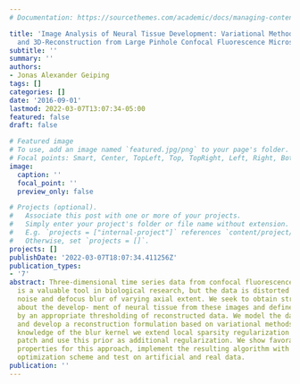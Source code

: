 ```yaml
---
# Documentation: https://sourcethemes.com/academic/docs/managing-content/

title: 'Image Analysis of Neural Tissue Development: Variational Methods for Segmentation
  and 3D-Reconstruction from Large Pinhole Confocal Fluorescence Microscopy'
subtitle: ''
summary: ''
authors:
- Jonas Alexander Geiping
tags: []
categories: []
date: '2016-09-01'
lastmod: 2022-03-07T13:07:34-05:00
featured: false
draft: false

# Featured image
# To use, add an image named `featured.jpg/png` to your page's folder.
# Focal points: Smart, Center, TopLeft, Top, TopRight, Left, Right, BottomLeft, Bottom, BottomRight.
image:
  caption: ''
  focal_point: ''
  preview_only: false

# Projects (optional).
#   Associate this post with one or more of your projects.
#   Simply enter your project's folder or file name without extension.
#   E.g. `projects = ["internal-project"]` references `content/project/deep-learning/index.md`.
#   Otherwise, set `projects = []`.
projects: []
publishDate: '2022-03-07T18:07:34.411256Z'
publication_types:
- '7'
abstract: Three-dimensional time series data from confocal fluorescence microscopes
  is a valuable tool in biological research, but the data is distorted by Poisson
  noise and defocus blur of varying axial extent. We seek to obtain structural information
  about the develop- ment of neural tissue from these images and define a segmentation
  by an appropriate thresholding of reconstructed data. We model the data degradation
  and develop a reconstruction formulation based on variational methods. Due to imprecise
  knowledge of the blur kernel we extend local sparsity regularization to a local
  patch and use this prior as additional regularization. We show favorable analytical
  properties for this approach, implement the resulting algorithm with a primal-dual
  optimization scheme and test on artificial and real data.
publication: ''
---
```

